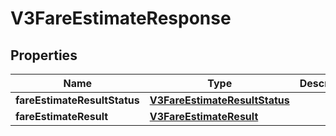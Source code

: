 
# V3FareEstimateResponse

## Properties
Name | Type | Description | Notes
------------ | ------------- | ------------- | -------------
**fareEstimateResultStatus** | [**V3FareEstimateResultStatus**](V3FareEstimateResultStatus.md) |  |  [optional]
**fareEstimateResult** | [**V3FareEstimateResult**](V3FareEstimateResult.md) |  |  [optional]



